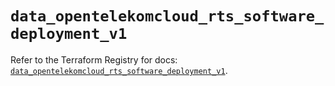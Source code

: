 # `data_opentelekomcloud_rts_software_deployment_v1`

Refer to the Terraform Registry for docs: [`data_opentelekomcloud_rts_software_deployment_v1`](https://registry.terraform.io/providers/opentelekomcloud/opentelekomcloud/1.36.51/docs/data-sources/rts_software_deployment_v1).
